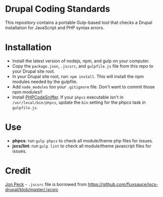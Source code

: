 # Drupal Coding Standards

This repository contains a portable Gulp-based tool that checks a Drupal installation for JavaScript and PHP syntax errors.

# Installation
 - Install the latest version of nodejs, npm, and gulp on your computer.
 - Copy the `package.json`, `.jscsrc`, and `gulpfile.js` file from this repo to your Drupal site root.
 - In your Drupal site root, run: `npm install`. This will install the npm modules needed by the gulpfile.
 - Add `node_modules` too your `.gitignore` file. Don't want to commit those npm modules!!
 - Install [PHPCodeSniffer](https://github.com/squizlabs/PHP_CodeSniffer). If your `phpcs` executable isn't in `/usr/local/bin/phpcs`, update the `bin` setting for the phpcs task in `gulpfile.js`.
 
# Use
 - **phpcs**: run `gulp phpcs` to check all module/theme php files for issues.
 - **jscs/lint**: run `gulp lint` to check all module/theme javascript files for issues.

# Credit
[Jon Peck](https://github.com/fluxsauce) - `.jscsrc` file is borrowed from https://github.com/fluxsauce/jscs-drupal/blob/master/.jscsrc
